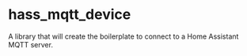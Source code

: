 # hass_mqtt_device
A library that will create the boilerplate to connect to a Home Assistant MQTT server.

